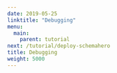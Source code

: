 ```yaml
---
date: 2019-05-25
linktitle: "Debugging"
menu:
  main:
    parent: tutorial
next: /tutorial/deploy-schemahero
title: Debugging
weight: 5000
---
```

